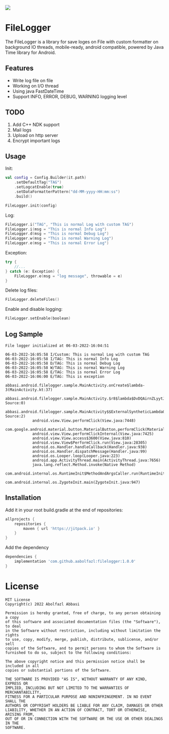 [![](https://jitpack.io/v/aabolfazl/FileLogger.svg)](https://jitpack.io/#aabolfazl/FileLogger)

# FileLogger

The FileLogger is a library for save loges on File with custom formatter on background IO threads, mobile-ready, android
compatible, powered by Java Time library for Android. 

## Features

- Write log file on file
- Working on I/O thread
- Using java FastDateTime
- Support INFO, ERROR, DEBUG, WARNING logging level

## TODO
1. Add C++ NDK support
2. Mail logs
3. Upload on http server
4. Encrypt important logs

## Usage

Init:
```kotlin
val config = Config.Builder(it.path)
    .setDefaultTag("TAG")
    .setLogcatEnable(true)
    .setDataFormatterPattern("dd-MM-yyyy-HH:mm:ss")
    .build()

FileLogger.init(config)
```
Log:
```kotlin
FileLogger.i("TAG", "This is normal Log with custom TAG")
FileLogger.i(msg = "This is normal Info Log")
FileLogger.d(msg = "This is normal Debug Log")
FileLogger.w(msg = "This is normal Warning Log")
FileLogger.e(msg = "This is normal Error Log")
```

Exception:
```kotlin
try {
    //...
} catch (e: Exception) {
    FileLogger.e(msg = "log message", throwable = e)
}
```

Delete log files:
```kotlin
FileLogger.deleteFiles()
```

Enable and disable logging:
```kotlin
FileLogger.setEnable(boolean)
```

## Log Sample
    File logger initialized at 06-03-2022-16:04:51 
    
    06-03-2022-16:05:58 I/Custom: This is normal Log with custom TAG
    06-03-2022-16:05:58 I/TAG: This is normal Info Log
    06-03-2022-16:05:58 D/TAG: This is normal Debug Log
    06-03-2022-16:05:58 W/TAG: This is normal Warning Log
    06-03-2022-16:05:58 E/TAG: This is normal Error Log
    06-03-2022-16:06:00 E/TAG: This is exception
                abbasi.android.filelogger.sample.MainActivity.onCreate$lambda-3(MainActivity.kt:37)
                abbasi.android.filelogger.sample.MainActivity.$r8$lambda$DvDQAirnZLyytJNiMziZSY8Ukuc(Unknown Source:0)
                abbasi.android.filelogger.sample.MainActivity$$ExternalSyntheticLambda0.onClick(Unknown Source:2)
                android.view.View.performClick(View.java:7448)
                com.google.android.material.button.MaterialButton.performClick(MaterialButton.java:1131)
                android.view.View.performClickInternal(View.java:7425)
                android.view.View.access$3600(View.java:810)
                android.view.View$PerformClick.run(View.java:28305)
                android.os.Handler.handleCallback(Handler.java:938)
                android.os.Handler.dispatchMessage(Handler.java:99)
                android.os.Looper.loop(Looper.java:223)
                android.app.ActivityThread.main(ActivityThread.java:7656)
                java.lang.reflect.Method.invoke(Native Method)
                com.android.internal.os.RuntimeInit$MethodAndArgsCaller.run(RuntimeInit.java:592)
                com.android.internal.os.ZygoteInit.main(ZygoteInit.java:947)


## Installation

Add it in your root build.gradle at the end of repositories:

```gradle
allprojects {
	repositories {
		maven { url 'https://jitpack.io' }
	}
}
```

Add the dependency

```gradle
dependencies { 
    implementation 'com.github.aabolfazl:filelogger:1.0.0'
}
```

License
=======
    MIT License
    Copyright(c) 2022 Abolfazl Abbasi
    
    Permission is hereby granted, free of charge, to any person obtaining a copy
    of this software and associated documentation files (the "Software"), to deal
    in the Software without restriction, including without limitation the rights
    to use, copy, modify, merge, publish, distribute, sublicense, and/or sell
    copies of the Software, and to permit persons to whom the Software is
    furnished to do so, subject to the following conditions:
    
    The above copyright notice and this permission notice shall be included in all
    copies or substantial portions of the Software.
    
    THE SOFTWARE IS PROVIDED "AS IS", WITHOUT WARRANTY OF ANY KIND, EXPRESS OR
    IMPLIED, INCLUDING BUT NOT LIMITED TO THE WARRANTIES OF MERCHANTABILITY,
    FITNESS FOR A PARTICULAR PURPOSE AND NONINFRINGEMENT. IN NO EVENT SHALL THE
    AUTHORS OR COPYRIGHT HOLDERS BE LIABLE FOR ANY CLAIM, DAMAGES OR OTHER
    LIABILITY, WHETHER IN AN ACTION OF CONTRACT, TORT OR OTHERWISE, ARISING FROM,
    OUT OF OR IN CONNECTION WITH THE SOFTWARE OR THE USE OR OTHER DEALINGS IN THE
    SOFTWARE.
